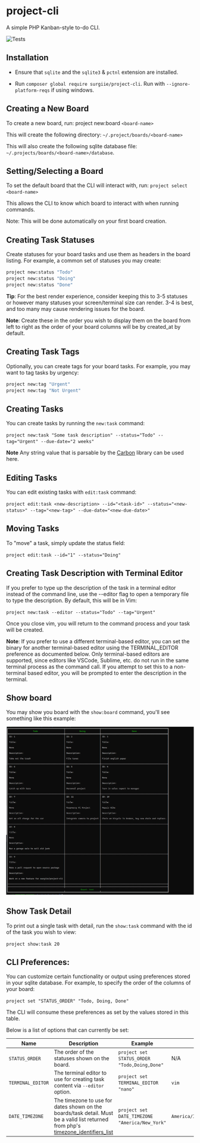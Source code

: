 # project-cli
A simple PHP Kanban-style to-do CLI.

![Tests](https://github.com/surgiie/project-cli/actions/workflows/tests.yml/badge.svg)
## Installation

* Ensure that `sqlite` and the `sqlite3` & `pctnl` extension are installed.

* Run `composer global require surgiie/project-cli`. Run with `--ignore-platform-reqs` if using windows.


## Creating a New Board
To create a new board, run: project new:board `<board-name>`

This will create the following directory: `~/.project/boards/<board-name>`

This will also create the following sqlite database file: `~/.projects/boards/<board-name>/database`.

## Setting/Selecting a Board
To set the default board that the CLI will interact with, run: `project select <board-name>`

This allows the CLI to know which board to interact with when running commands.

Note: This will be done automatically on your first board creation.

## Creating Task Statuses
Create statuses for your board tasks and use them as headers in the board listing. For example, a common set of statuses you may create:

```bash
project new:status "Todo"
project new:status "Doing"
project new:status "Done"
```

**Tip**: For the best render experience, consider keeping this to 3-5 statuses or however many statuses your screen/terminal size can render. 3-4 is best, and too many may cause rendering issues for the board.

**Note**: Create these in the order you wish to display them on the board from left to right as the order of your board columns will be by created_at by default.

## Creating Task Tags
Optionally, you can create tags for your board tasks. For example, you may want to tag tasks by urgency:

```bash
project new:tag "Urgent"
project new:tag "Not Urgent"
```

## Creating Tasks

You can create tasks by running the `new:task` command:

`project new:task "Some task description" --status="Todo" --tag="Urgent" --due-date="2 weeks"`

**Note** Any string value that is parsable by the [Carbon](https://github.com/briannesbitt/Carbon) library can be used here.

## Editing Tasks

You can edit existing tasks with `edit:task` command:

`project edit:task <new-description> --id="<task-id>" --status="<new-status>" --tag="<new-tag>" --due-date="<new-due-date>"`

## Moving Tasks
To "move" a task, simply update the status field:

`project edit:task --id="1" --status="Doing"`

## Creating Task Description with Terminal Editor
If you prefer to type up the description of the task in a terminal editor instead of the command line, use the --editor flag to open a temporary file to type the description. By default, this will be in Vim:

`project new:task --editor --status="Todo" --tag="Urgent"`

Once you close vim, you will return to the command process and your task will be created.

**Note**: If you prefer to use a different terminal-based editor, you can set the binary for another terminal-based editor using the TERMINAL_EDITOR preference as documented below. Only terminal-based editors are supported, since editors like VSCode, Sublime, etc. do not run in the same terminal process as the command call. If you attempt to set this to a non-terminal based editor, you will be prompted to enter the description in the terminal.


## Show board
You may show you board with the `show:board` command, you'll see something like this example:

![project-cli kanban board](https://github.com/surgiie/project-cli/blob/master/board-example.png?raw=true)


## Show Task Detail

To print out a single task with detail, run the `show:task` command with the id of the task you wish to view:

`project show:task 20`
## CLI Preferences:

You can customize certain functionality or output using preferences stored in your sqlite database. For example, to specify the order of the columns of your board:

`project set "STATUS_ORDER" "Todo, Doing, Done"`

The CLI will consume these preferences as set by the values stored in this table.

Below is a list of options that can currently be set:

| Name   | Description   |  Example  |  Default |
|---|---|---|---|
| `STATUS_ORDER`   | The order of the statuses shown on the board.  |  `project set STATUS_ORDER "Todo,Doing,Done"` | N/A |
| `TERMINAL_EDITOR`   | The terminal editor to use for creating task content via `--editor` option.  |  `project set TERMINAL_EDITOR "nano"` | `vim` |
| `DATE_TIMEZONE`   | The timezone to use for dates shown on the boards/task detail. Must be a valid list returned from php's [timezone_identifiers_list](https://www.php.net/manual/en/function.timezone-identifiers-list.php)  |  `project set DATE_TIMEZONE "America/New_York"` | `America/Indiana/Indianapolis` |

